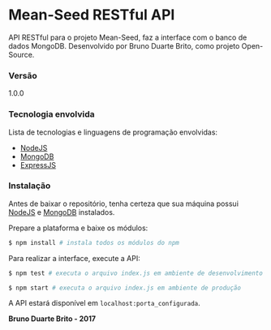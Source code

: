 # Mean-Seed RESTful API

API RESTful para o projeto Mean-Seed, faz a interface com o banco de dados MongoDB. Desenvolvido por Bruno Duarte Brito, como projeto Open-Source.

### Versão
1.0.0

### Tecnologia envolvida

Lista de tecnologias e linguagens de programação envolvidas:

* [NodeJS](https://nodejs.org)
* [MongoDB](https://www.mongodb.com/)
* [ExpressJS](https://expressjs.com/)

### Instalação

Antes de baixar o repositório, tenha certeza que sua máquina possui [NodeJS](https://nodejs.org/en/) e [MongoDB](https://www.mongodb.com/) instalados.

Prepare a plataforma e baixe os módulos:

```sh
$ npm install # instala todos os módulos do npm
```

Para realizar a interface, execute a API:

```sh
$ npm test # executa o arquivo index.js em ambiente de desenvolvimento

$ npm start # executa o arquivo index.js em ambiente de produção
```

A API estará disponível em ```localhost:porta_configurada```.

**Bruno Duarte Brito - 2017**